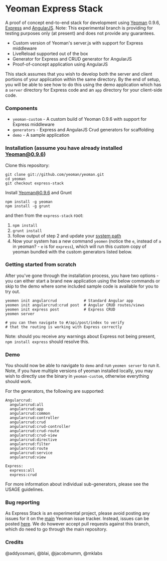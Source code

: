 Yeoman Express Stack
====================
A proof of concept end-to-end stack for development using [Yeoman](http://yeoman.io) 0.9.6, [Express](http://expressjs.com/) and [AngularJS](http://angularjs.org). Note: This experimental branch is providing for testing purposes only (at present) and does not provide any guarantees.

* Custom version of Yeoman's server.js with support for Express middleware
* LiveReload supported out of the box
* Generator for Express and CRUD generator for AngularJS
* Proof-of-concept application using AngularJS

This stack assumes that you wish to develop both the server and client portions of your application within the same directory. By the end of setup, you will be able to see how to do this using the demo application which has a `server` directory for Express code and an `app` directory for your client-side code.

### Components

* `yeoman-custom` - A custom build of Yeoman 0.9.6 with support for Express middleware
* `generators` - Express and AngularJS Crud generators for scaffolding
* `demo` - A sample application

### Installation (assume you have already installed Yeoman@0.9.6)

Clone this repository:

```
git clone git://github.com/yeoman/yeoman.git
cd yeoman
git checkout express-stack
```

Install Yeoman@0.9.6 and Grunt

```
npm install -g yeoman
npm install -g grunt
```

and then from the `express-stack` root:

1. `npm install`
2. `grunt install`
3. follow output of step 2 and update your [system path](http://hathaway.cc/2008/06/how-to-edit-your-path-environment-variables-on-mac-os-x/)
4. Now your system has a new command `yeomen` (notice the `e`, instead of `a` in yeoman? - `e` is for `express`), which will run this custom copy of yeoman bundled with the custom generators listed below.

### Getting started from scratch

After you've gone through the installation process, you have two options - you can
either start a brand new application using the below commands or skip to the demo
where some included sample code is available for you to try out.

```
yeomen init angularcrud            # Standard Angular app
yeomen init angularcrud:crud post  # Angular CRUD routes/views
yeomen init express post           # Express CRUD
yeomen server

# you can then navigate to #/api/post/index to verify
# that the routing is working with Express correctly
```

Note: should you receive any warnings about Express not being present, 
`npm install express` should resolve this.

### Demo

You should now be able to navigate to `demo` and run `yeomen server` to run it. Note, if you have multiple versions of yeoman installed locally, you may wish to directly use the binary in `yeoman-custom`, otherwise everything should work.

For the generators, the following are supported:

```
Angularcrud:
  angularcrud:all
  angularcrud:app
  angularcrud:common
  angularcrud:controller
  angularcrud:crud
  angularcrud:crud-controller
  angularcrud:crud-route
  angularcrud:crud-view
  angularcrud:directive
  angularcrud:filter
  angularcrud:route
  angularcrud:service
  angularcrud:view

Express:
  express:all
  express:crud
```

For more information about individual sub-generators, please see the USAGE guidelines.

### Bug reporting

As Express Stack is an experimental project, please avoid posting any issues for it on the [main](https://github.com/yeoman/yeoman/issues) Yeoman issue tracker. Instead, issues can be posted [here](https://github.com/yeoman/express-stack/issues). We do however accept pull requests against this branch, which do need to go through the main repository.

### Credits

@addyosmani, @blai, @jacobmumm, @mklabs